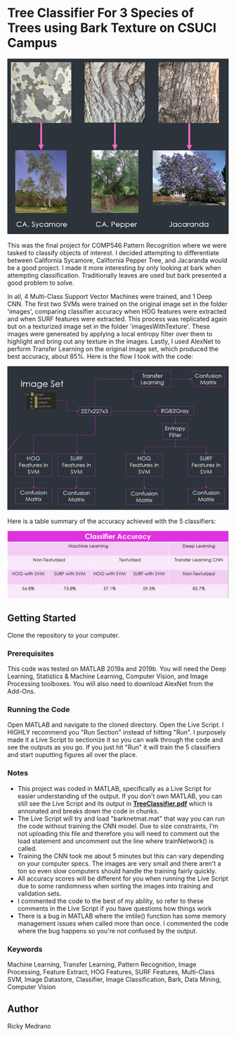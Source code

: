 # Tree Classifier For 3 Species of Trees using Bark Texture on CSUCI Campus
<p align="center">
  <img src="./screenshots/titlePic.png" alt="Title Picture">
</p>

This was the final project for COMP546 Pattern Recognition where we were tasked to classify objects of interest. I decided attempting to differentiate between California Sycamore, California Pepper Tree, and Jacaranda would be a good project. I made it more interesting by only looking at bark when attempting classification. Traditionally leaves are used but bark presented a good problem to solve. 

In all, 4 Multi-Class Support Vector Machines were trained, and 1 Deep CNN. The first two SVMs were trained on the original image set in the folder 'images', comparing classifier accuracy when HOG features were extracted and when SURF features were extracted. This process was replicated again but on a texturized image set in the folder 'imagesWithTexture'. These images were genereated by applying a local entropy filter over them to highlight and bring out any texture in the images. Lastly, I used AlexNet to perform Transfer Learning on the original image set, which produced the best accuracy, about 85%. Here is the flow I took with the code:

<p align="center">
  <img src="./screenshots/flow.png">
</p>

Here is a table summary of the accuracy achieved with the 5 classifiers:

<p align="center">
  <img src="./screenshots/table.png">
</p>

## Getting Started
Clone the repository to your computer. 

### Prerequisites
  This code was tested on MATLAB 2019a and 2019b. You will need the Deep Learning, Statistics & Machine Learning, Computer Vision, and Image Processing toolboxes. You will also need to download AlexNet from the Add-Ons.

### Running the Code
  Open MATLAB and navigate to the cloned directory. Open the Live Script. I HIGHLY recommend you "Run Section" instead of hitting "Run". I purposely made it a Live Script to sectionize it so you can walk through the code and see the outputs as you go. If you just hit "Run" it will train the 5 classifiers and start ouputting figures all over the place. 

### Notes
- This project was coded in MATLAB, specifically as a Live Script for easier understanding of the output. If you don't own MATLAB, you can still see the Live Script and its output in <a href="TreeClassifier.pdf" target="_blank">**TreeClassifier.pdf**</a> which is annonated and breaks down the code in chunks.
- The Live Script will try and load "barknetmat.mat" that way you can run the code without training the CNN model. Due to size constraints, I'm not uploading this file and therefore you will need to comment out the load statement and uncomment out the line where trainNetwork() is called.
- Training the CNN took me about 5 minutes but this can vary depending on your computer specs. The images are very small and there aren't a ton so even slow computers should handle the training fairly quickly. 
- All accuracy scores will be different for you when running the Live Script due to some randomness when sorting the images into training and validation sets. 
- I commented the code to the best of my ability, so refer to these comments in the Live Script if you have questions how things work
- There is a bug in MATLAB where the imtile() function has some memory management issues when called more than once. I commented the code where the bug happens so you're not confused by the output. 

### Keywords
Machine Learning, Transfer Learning, Pattern Recognition, Image Processing, Feature Extract, HOG Features, SURF Features, Multi-Class SVM, Image Datastore, Classifier, Image Classification, Bark, Data Mining, Computer Vision

## Author
Ricky Medrano

